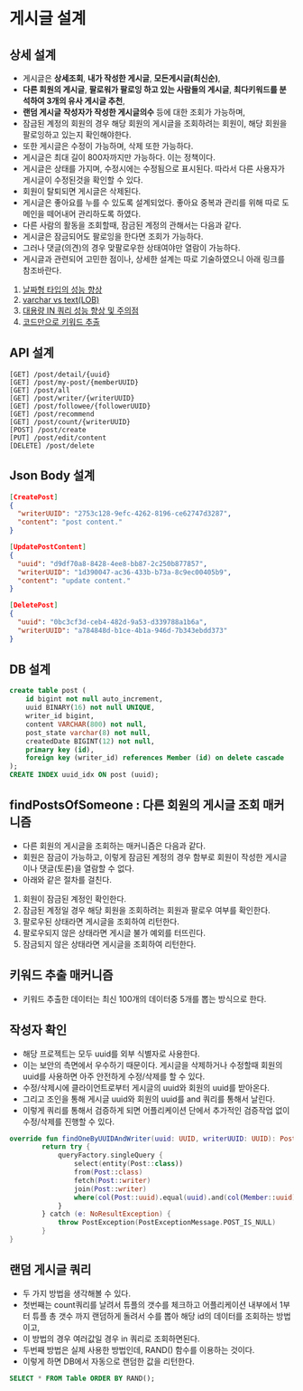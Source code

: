 # 게시글 설계

## 상세 설계
* 게시글은 **상세조회**, **내가 작성한 게시글**, **모든게시글(최신순)**, 
* **다른 회원의 게시글**, **팔로워가 팔로잉 하고 있는 사람들의 게시글**, **최다키워드를 분석하여 3개의 유사 게시글 추천**,
* **랜덤 게시글** **작성자가 작성한 게시글의수** 등에 대한 조회가 가능하며,
* 잠금된 계정의 회원의 경우 해당 회원의 게시글을 조회하려는 회원이, 해당 회원을 팔로잉하고 있는지 확인해야한다.
* 또한 게시글은 수정이 가능하며, 삭제 또한 가능하다.
* 게시글은 최대 길이 800자까지만 가능하다. 이는 정책이다.
* 게시글은 상태를 가지며, 수정시에는 수정됨으로 표시된다. 따라서 다른 사용자가 게시글이 수정된것을 확인할 수 있다.
* 회원이 탈퇴되면 게시글은 삭제된다.
* 게시글은 좋아요를 누를 수 있도록 설계되었다. 좋아요 중복과 관리를 위해 따로 도메인을 떼어내어 관리하도록 하였다.
* 다른 사람의 활동을 조회할때, 잠금된 계정의 관해서는 다음과 같다. 
* 게시글은 잠금되어도 팔로잉을 한다면 조회가 가능하다. 
* 그러나 댓글(의견)의 경우 맞팔로우한 상태여야만 열람이 가능하다.
* 게시글과 관련되어 고민한 점이나, 상세한 설계는 따로 기술하였으니 아래 링크를 참조바란다.
1. [날짜형 타입의 성능 향상](https://github.com/liveforone/howru/blob/master/Documents/DATETIME_PERFORMANCE.md)
2. [varchar vs text(LOB)](https://github.com/liveforone/howru/blob/master/Documents/VARCHAR_VS_TEXT.md)
3. [대용량 IN 쿼리 성능 향상 및 주의점](https://github.com/liveforone/howru/blob/master/Documents/BULK_IN_QUERY_PERFORMANCE.md)
4. [코드만으로 키워드 추출](https://github.com/liveforone/howru/blob/master/Documents/KEYWORD_EXTRACT_RECOMMEND.md)

## API 설계
```
[GET] /post/detail/{uuid}
[GET] /post/my-post/{memberUUID}
[GET] /post/all
[GET] /post/writer/{writerUUID}
[GET] /post/followee/{followerUUID}
[GET] /post/recommend
[GET] /post/count/{writerUUID}
[POST] /post/create
[PUT] /post/edit/content
[DELETE] /post/delete
```

## Json Body 설계
```json
[CreatePost]
{
  "writerUUID": "2753c128-9efc-4262-8196-ce62747d3287",
  "content": "post content."
}

[UpdatePostContent]
{
  "uuid": "d9df70a8-8428-4ee8-bb87-2c250b877857",
  "writerUUID": "1d390047-ac36-433b-b73a-8c9ec00405b9",
  "content": "update content."
}

[DeletePost]
{
  "uuid": "0bc3cf3d-ceb4-482d-9a53-d339788a1b6a",
  "writerUUID": "a784848d-b1ce-4b1a-946d-7b343ebdd373"
}
```

## DB 설계
```sql
create table post (
    id bigint not null auto_increment,
    uuid BINARY(16) not null UNIQUE,
    writer_id bigint,
    content VARCHAR(800) not null,
    post_state varchar(8) not null,
    createdDate BIGINT(12) not null,
    primary key (id),
    foreign key (writer_id) references Member (id) on delete cascade
);
CREATE INDEX uuid_idx ON post (uuid);
```

## findPostsOfSomeone : 다른 회원의 게시글 조회 매커니즘
* 다른 회원의 게시글을 조회하는 매커니즘은 다음과 같다.
* 회원은 잠금이 가능하고, 이렇게 잠금된 계정의 경우 함부로 회원이 작성한 게시글이나 댓글(토론)을 열람할 수 없다.
* 아래와 같은 절차를 걸친다.
1. 회원이 잠금된 계정인 확인한다.
2. 잠금된 계정일 경우 해당 회원을 조회하려는 회원과 팔로우 여부를 확인한다.
3. 팔로우된 상태라면 게시글을 조회하여 리턴한다.
4. 팔로우되지 않은 상태라면 게시글 불가 예외를 터뜨린다.
5. 잠금되지 않은 상태라면 게시글을 조회하여 리턴한다.

## 키워드 추출 매커니즘
* 키워드 추출한 데이터는 최신 100개의 데이터중 5개를 뽑는 방식으로 한다.

## 작성자 확인
* 해당 프로젝트는 모두 uuid를 외부 식별자로 사용한다.
* 이는 보안의 측면에서 우수하기 때문이다. 게시글을 삭제하거나 수정할때 회원의 uuid를 사용하면 아주 안전하게 수정/삭제를 할 수 있다.
* 수정/삭제시에 클라이언트로부터 게시글의 uuid와 회원의 uuid를 받아온다.
* 그리고 조인을 통해 게시글 uuid와 회원의 uuid를 and 쿼리를 통해서 날린다.
* 이렇게 쿼리를 통해서 검증하게 되면 어플리케이션 단에서 추가적인 검증작업 없이 수정/삭제를 진행할 수 있다.
```kotlin
override fun findOneByUUIDAndWriter(uuid: UUID, writerUUID: UUID): Post {
        return try {
            queryFactory.singleQuery {
                select(entity(Post::class))
                from(Post::class)
                fetch(Post::writer)
                join(Post::writer)
                where(col(Post::uuid).equal(uuid).and(col(Member::uuid).equal(writerUUID)))
            }
        } catch (e: NoResultException) {
            throw PostException(PostExceptionMessage.POST_IS_NULL)
        }
}
```

## 랜덤 게시글 쿼리
* 두 가지 방법을 생각해볼 수 있다.
* 첫번째는 count쿼리를 날려서 튜플의 갯수를 체크하고 어플리케이션 내부에서 1부터 튜플 총 갯수 까지 랜덤하게 돌려서 수를 뽑아 해당 id의 데이터를 조회하는 방법이고,
* 이 방법의 경우 여러값일 경우 in 쿼리로 조회하면된다.
* 두번째 방법은 실제 사용한 방법인데, RAND() 함수를 이용하는 것이다.
* 이렇게 하면 DB에서 자동으로 랜덤한 값을 리턴한다.
```sql
SELECT * FROM Table ORDER BY RAND();
```